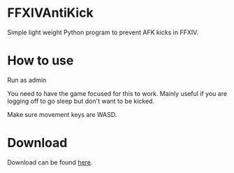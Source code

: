 # FFXIVAntiKick

Simple light weight Python program to prevent AFK kicks in FFXIV.

# How to use

Run as admin

You need to have the game focused for this to work. Mainly useful if you are logging off to go sleep but don't want to be kicked.

Make sure movement keys are WASD.

# Download

Download can be found [here](https://github.com/wacomintuos/FFXIVAntiKick/releases/tag/Release).
